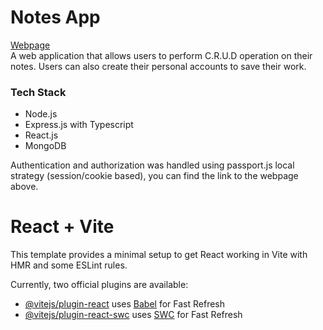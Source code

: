 # Notes App

[Webpage](https://notes-app-ecru-phi.vercel.app/)  
A web application that allows users to perform C.R.U.D operation on their notes. Users can also create their personal accounts to save their work.

### Tech Stack

- Node.js
- Express.js with Typescript
- React.js
- MongoDB

Authentication and authorization was handled using passport.js local strategy (session/cookie based), you can find the link to the webpage above.

# React + Vite

This template provides a minimal setup to get React working in Vite with HMR and some ESLint rules.

Currently, two official plugins are available:

- [@vitejs/plugin-react](https://github.com/vitejs/vite-plugin-react/blob/main/packages/plugin-react/README.md) uses [Babel](https://babeljs.io/) for Fast Refresh
- [@vitejs/plugin-react-swc](https://github.com/vitejs/vite-plugin-react-swc) uses [SWC](https://swc.rs/) for Fast Refresh
